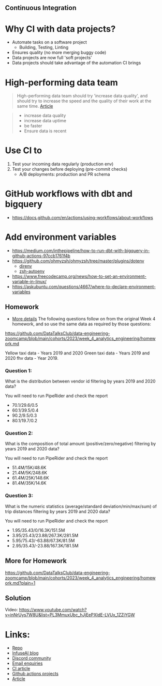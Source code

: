 ## Continuous Integration

# Why CI with data projects?
  * Automate tasks on a software project
    - Building, Testing, Linting
  * Ensures quality (no more merging buggy code)
  * Data projects are now full 'soft projects'
  * Data projects should take advantage of the automation CI brings

# High-performing data team
  > High-performing data team should try 'increase data quality', and should try to increase the speed and the quality of their work at the same time.
  > [Article](https://medium.com/geekculture/high-performance-data-teams-dont-care-about-data-quality-52baa4141fe8)

  > - increase data quality
  > - increase data uptime
  > - be faster
  > - Ensure data is recent

# Use CI to
  1. Test your incoming data regularly (production env)
  2. Test your changes before deploying (pre-commit checks)
     - A/B deployments: production and PR schema

# GitHub workflows with dbt and bigquery
  - https://docs.github.com/en/actions/using-workflows/about-workflows

# Add environment variables
  - https://medium.com/inthepipeline/how-to-run-dbt-with-bigquery-in-github-actions-97ccb1761f4b
  - https://github.com/ohmyzsh/ohmyzsh/tree/master/plugins/dotenv
    - [direnv](https://github.com/direnv/direnv)
    - [zsh-autoenv](https://github.com/Tarrasch/zsh-autoenv)
  - https://www.freecodecamp.org/news/how-to-set-an-environment-variable-in-linux/
  - https://askubuntu.com/questions/4667/where-to-declare-environment-variables

## Homework
  - [More details](https://github.com/DataTalksClub/data-engineering-zoomcamp/blob/main/cohorts/2023/workshops/piperider.md)
The following questions follow on from the original Week 4 homework, and so use the same data as required by those questions:

https://github.com/DataTalksClub/data-engineering-zoomcamp/blob/main/cohorts/2023/week_4_analytics_engineering/homework.md

Yellow taxi data - Years 2019 and 2020
Green taxi data - Years 2019 and 2020
fhv data - Year 2019.

### Question 1:

What is the distribution between vendor id filtering by years 2019 and 2020 data?

You will need to run PipeRider and check the report

* 70.1/29.6/0.5
* 60.1/39.5/0.4
* 90.2/9.5/0.3
* 80.1/19.7/0.2

### Question 2:

What is the composition of total amount (positive/zero/negative) filtering by years 2019 and 2020 data?

You will need to run PipeRider and check the report


* 51.4M/15K/48.6K
* 21.4M/5K/248.6K
* 61.4M/25K/148.6K
* 81.4M/35K/14.6K

### Question 3:

What is the numeric statistics (average/standard deviation/min/max/sum) of trip distances filtering by years 2019 and 2020 data?

You will need to run PipeRider and check the report


* 1.95/35.43/0/16.3K/151.5M
* 3.95/25.43/23.88/267.3K/281.5M
* 5.95/75.43/-63.88/67.3K/81.5M
* 2.95/35.43/-23.88/167.3K/181.5M

## More for Homework
https://github.com/DataTalksClub/data-engineering-zoomcamp/blob/main/cohorts/2023/week_4_analytics_engineering/homework.md?plain=1


## Solution
Video: https://www.youtube.com/watch?v=inNrUys7W8U&list=PL3MmuxUbc_hJjEePXIdE-LVUx_1ZZjYGW

# Links:
  - [Repo](https://github.com/InfuseAI/taxi_rides_ny_duckdb)
  - [InfuseAI blog](https://blog.infuseai.io/)
  - [Discord community](https://discord.com/invite/328QcXnkKD)
  - [Email enquiries](product@piperider.io)
  - [CI article](https://docs.piperider.io/ci/introduction)
  - [Github actions projects](https://github.com/DataTalksClub/project-of-the-week/blob/main/2023-01-11-github_actions-1.md)
  - [Article](https://medium.com/geekculture/high-performance-data-teams-dont-care-about-data-quality-52baa4141fe8)

